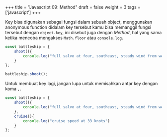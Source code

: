 +++
title = "Javascript 09: Method"
draft = false
weight = 3
tags = ['javascript']
+++

Key bisa digunakan sebagai fungsi dalam sebuah object, menggunakan anonymous function didalam key tersebut kamu bisa memanggil fungsi tersebut dengan `object.key`, ini disebut juga dengan *Method*, hal yang sama ketika mencoba mengakses `Math.floor` atau `console.log`.

```js
const battleship = {
    shoot(){
        console.log("full salvo at four, southeast, steady wind from west")
    }
};

battleship.shoot();
```

Untuk membuat key lagi, jangan lupa untuk memisahkan antar key dengan koma `,`.

```js
const battleship = {
    shoot(){
        console.log("full salvo at four, southeast, steady wind from west")
    },
    cruise(){
        console.log("cruise speed at 33 knots")
    }
};
```